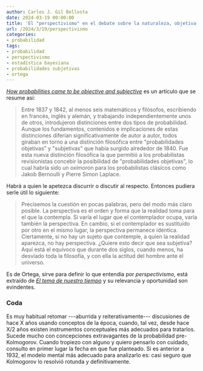 ```yaml
---
author: Carlos J. Gil Bellosta
date: 2024-03-19 00:00:00
title: 'El "perspectivismo" en el debate sobre la naturaleza, objetiva o subjetiva, de la probabilidad'
url: /2024/3/19/perspectivismo
categories:
- probabilidad
tags:
- probabilidad
- perspectivismo
- estadística bayesiana
- probabilidades subjetivas
- ortega
---
```


[_How probabilities came to be objective and subjective_](https://doi.org/10.1006/hmat.1994.1028) es un artículo que se resume así:

> Entre 1837 y 1842, al menos seis matemáticos y filósofos, escribiendo en francés, inglés y alemán, y trabajando independientemente unos de otros, introdujeron distinciones entre dos tipos de probabilidad. Aunque los fundamentos, contenidos e implicaciones de estas distinciones diferían significativamente de autor a autor, todos giraban en torno a una distinción filosófica entre "probabilidades objetivas" y "subjetivas" que había surgido alrededor de 1840. Fue esta nueva distinción filosófica la que permitió a los probabilistas revisionistas concebir la posibilidad de "probabilidades objetivas", lo cual habría sido un oxímoron para los probabilistas clásicos como Jakob Bernoulli y Pierre Simon Laplace.

Habrá a quien le apetezca discurrir o discutir al respecto. Entonces pudiera serle útil lo siguiente:

> Precisemos la cuestión en pocas palabras, pero del modo más claro posible. La perspectiva es el orden y forma que la realidad toma para el que la contempla. Si varía el lugar que el contemplador ocupa, varía también la perspectiva. En cambio, si el contemplador es sustituido por otro en el mismo lugar, la perspectiva permanece idéntica. Ciertamente, si no hay un sujeto que contemple, a quien la realidad aparezca, no hay perspectiva. ¿Quiere esto decir que sea subjetiva? Aquí está el equívoco que durante dos siglos, cuando menos, ha desviado toda la filosofía, y con ella la actitud del hombre ante el universo.

Es de Ortega, sirve para definir lo que entendía por _perspectivismo_, está extraído de
[_El tema de nuestro tiempo_](https://ministeriodeeducacion.gob.do/docs/biblioteca-virtual/9aY2-ortega-y-gasset-jose-el-tema-de-nuestro-tiempopdf.pdf)
y su relevancia y oportunidad son evindentes.

### Coda

Es muy habitual retomar ---aburrida y reiterativamente--- discusiones de hace X años usando conceptos de la época, cuando, tal vez, desde hace X/2 años existen instrumentos conceptuales más adecuados para tratarlos. Sucede mucho con concepciones extravagantes de la probabilidad pre-Kolmogorov. Cuando tropiezo con alguno y quiero pensarlo con cuidado, consulto en primer lugar la fecha en que fue planteado. Si es anterior a 1932, el modelo mental más adecuado para analizarlo es: casi seguro que Kolmogorov lo resolvió rotunda y definitivamente.

